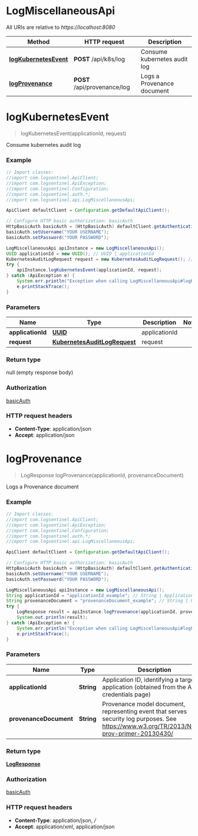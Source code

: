 # LogMiscellaneousApi

All URIs are relative to *https://localhost:8080*

Method | HTTP request | Description
------------- | ------------- | -------------
[**logKubernetesEvent**](LogMiscellaneousApi.md#logKubernetesEvent) | **POST** /api/k8s/log | Consume kubernetes audit log
[**logProvenance**](LogMiscellaneousApi.md#logProvenance) | **POST** /api/provenance/log | Logs a Provenance document


<a name="logKubernetesEvent"></a>
# **logKubernetesEvent**
> logKubernetesEvent(applicationId, request)

Consume kubernetes audit log

### Example
```java
// Import classes:
//import com.logsentinel.ApiClient;
//import com.logsentinel.ApiException;
//import com.logsentinel.Configuration;
//import com.logsentinel.auth.*;
//import com.logsentinel.api.LogMiscellaneousApi;

ApiClient defaultClient = Configuration.getDefaultApiClient();

// Configure HTTP basic authorization: basicAuth
HttpBasicAuth basicAuth = (HttpBasicAuth) defaultClient.getAuthentication("basicAuth");
basicAuth.setUsername("YOUR USERNAME");
basicAuth.setPassword("YOUR PASSWORD");

LogMiscellaneousApi apiInstance = new LogMiscellaneousApi();
UUID applicationId = new UUID(); // UUID | applicationId
KubernetesAuditLogRequest request = new KubernetesAuditLogRequest(); // KubernetesAuditLogRequest | request
try {
    apiInstance.logKubernetesEvent(applicationId, request);
} catch (ApiException e) {
    System.err.println("Exception when calling LogMiscellaneousApi#logKubernetesEvent");
    e.printStackTrace();
}
```

### Parameters

Name | Type | Description  | Notes
------------- | ------------- | ------------- | -------------
 **applicationId** | [**UUID**](.md)| applicationId |
 **request** | [**KubernetesAuditLogRequest**](KubernetesAuditLogRequest.md)| request |

### Return type

null (empty response body)

### Authorization

[basicAuth](../README.md#basicAuth)

### HTTP request headers

 - **Content-Type**: application/json
 - **Accept**: application/json

<a name="logProvenance"></a>
# **logProvenance**
> LogResponse logProvenance(applicationId, provenanceDocument)

Logs a Provenance document

### Example
```java
// Import classes:
//import com.logsentinel.ApiClient;
//import com.logsentinel.ApiException;
//import com.logsentinel.Configuration;
//import com.logsentinel.auth.*;
//import com.logsentinel.api.LogMiscellaneousApi;

ApiClient defaultClient = Configuration.getDefaultApiClient();

// Configure HTTP basic authorization: basicAuth
HttpBasicAuth basicAuth = (HttpBasicAuth) defaultClient.getAuthentication("basicAuth");
basicAuth.setUsername("YOUR USERNAME");
basicAuth.setPassword("YOUR PASSWORD");

LogMiscellaneousApi apiInstance = new LogMiscellaneousApi();
String applicationId = "applicationId_example"; // String | Application ID, identifying a target application (obtained from the API credentials page)
String provenanceDocument = "provenanceDocument_example"; // String | Provenance model document, representing event that serves security log purposes. See https://www.w3.org/TR/2013/NOTE-prov-primer-20130430/
try {
    LogResponse result = apiInstance.logProvenance(applicationId, provenanceDocument);
    System.out.println(result);
} catch (ApiException e) {
    System.err.println("Exception when calling LogMiscellaneousApi#logProvenance");
    e.printStackTrace();
}
```

### Parameters

Name | Type | Description  | Notes
------------- | ------------- | ------------- | -------------
 **applicationId** | **String**| Application ID, identifying a target application (obtained from the API credentials page) |
 **provenanceDocument** | **String**| Provenance model document, representing event that serves security log purposes. See https://www.w3.org/TR/2013/NOTE-prov-primer-20130430/ |

### Return type

[**LogResponse**](LogResponse.md)

### Authorization

[basicAuth](../README.md#basicAuth)

### HTTP request headers

 - **Content-Type**: application/json, */*
 - **Accept**: application/xml, application/json

